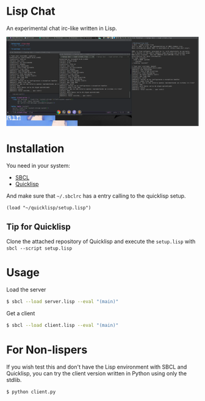# Lisp Chat

An experimental chat irc-like written in Lisp.

![lisp-chat-screenshot](lisp-chat.png)


# Installation

You need in your system:

* [SBCL](http://www.sbcl.org/)
* [Quicklisp](https://github.com/quicklisp/quicklisp-client)

And make sure that `~/.sbclrc` has a entry calling to the quicklisp setup.

```common-lisp
(load "~/quicklisp/setup.lisp")
```

## Tip for Quicklisp

Clone the attached repository of Quicklisp and execute the `setup.lisp` with
`sbcl --script setup.lisp`

# Usage

Load the server
```bash
$ sbcl --load server.lisp --eval "(main)"
```

Get a client
```bash
$ sbcl --load client.lisp --eval "(main)"
```

# For Non-lispers

If you wish test this and don't have the Lisp environment with SBCL and Quicklisp,
you can try the client version written in Python using only the stdlib.

```bash
$ python client.py
```

